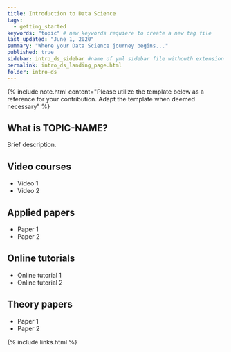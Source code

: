 ```yaml
---
title: Introduction to Data Science
tags:
  - getting_started
keywords: "topic" # new keywords requiere to create a new tag file
last_updated: "June 1, 2020"
summary: "Where your Data Science journey begins..."
published: true
sidebar: intro_ds_sidebar #name of yml sidebar file withouth extension
permalink: intro_ds_landing_page.html
folder: intro-ds
---
```


{% include note.html content="Please utilize the template below as a reference for your contribution. Adapt the template when deemed necessary" %}

## What is TOPIC-NAME?

Brief description.

## Video courses

* Video 1
* Video 2

## Applied papers 
* Paper 1
* Paper 2

## Online tutorials

* Online tutorial 1
* Online tutorial 2

## Theory papers 
* Paper 1
* Paper 2

{% include links.html %}
